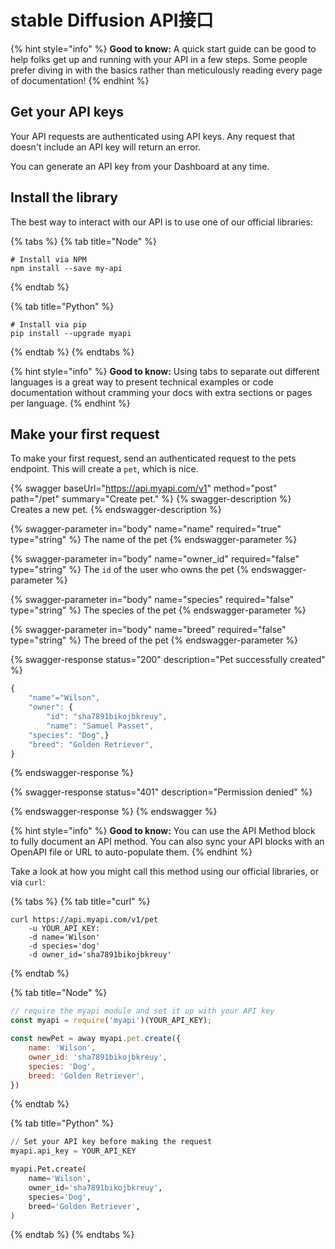 # stable Diffusion API接口

{% hint style="info" %}
**Good to know:** A quick start guide can be good to help folks get up and running with your API in a few steps. Some people prefer diving in with the basics rather than meticulously reading every page of documentation!
{% endhint %}

## Get your API keys

Your API requests are authenticated using API keys. Any request that doesn't include an API key will return an error.

You can generate an API key from your Dashboard at any time.

## Install the library

The best way to interact with our API is to use one of our official libraries:

{% tabs %}
{% tab title="Node" %}
```
# Install via NPM
npm install --save my-api
```
{% endtab %}

{% tab title="Python" %}
```
# Install via pip
pip install --upgrade myapi
```
{% endtab %}
{% endtabs %}

{% hint style="info" %}
**Good to know:** Using tabs to separate out different languages is a great way to present technical examples or code documentation without cramming your docs with extra sections or pages per language.
{% endhint %}

## Make your first request

To make your first request, send an authenticated request to the pets endpoint. This will create a `pet`, which is nice.

{% swagger baseUrl="https://api.myapi.com/v1" method="post" path="/pet" summary="Create pet." %}
{% swagger-description %}
Creates a new pet.
{% endswagger-description %}

{% swagger-parameter in="body" name="name" required="true" type="string" %}
The name of the pet
{% endswagger-parameter %}

{% swagger-parameter in="body" name="owner_id" required="false" type="string" %}
The `id` of the user who owns the pet
{% endswagger-parameter %}

{% swagger-parameter in="body" name="species" required="false" type="string" %}
The species of the pet
{% endswagger-parameter %}

{% swagger-parameter in="body" name="breed" required="false" type="string" %}
The breed of the pet
{% endswagger-parameter %}

{% swagger-response status="200" description="Pet successfully created" %}
```javascript
{
    "name"="Wilson",
    "owner": {
        "id": "sha7891bikojbkreuy",
        "name": "Samuel Passet",
    "species": "Dog",}
    "breed": "Golden Retriever",
}
```
{% endswagger-response %}

{% swagger-response status="401" description="Permission denied" %}

{% endswagger-response %}
{% endswagger %}

{% hint style="info" %}
**Good to know:** You can use the API Method block to fully document an API method. You can also sync your API blocks with an OpenAPI file or URL to auto-populate them.
{% endhint %}

Take a look at how you might call this method using our official libraries, or via `curl`:

{% tabs %}
{% tab title="curl" %}
```
curl https://api.myapi.com/v1/pet  
    -u YOUR_API_KEY:  
    -d name='Wilson'  
    -d species='dog'  
    -d owner_id='sha7891bikojbkreuy'  
```
{% endtab %}

{% tab title="Node" %}
```javascript
// require the myapi module and set it up with your API key
const myapi = require('myapi')(YOUR_API_KEY);

const newPet = away myapi.pet.create({
    name: 'Wilson',
    owner_id: 'sha7891bikojbkreuy',
    species: 'Dog',
    breed: 'Golden Retriever',
})
```
{% endtab %}

{% tab title="Python" %}
```python
// Set your API key before making the request
myapi.api_key = YOUR_API_KEY

myapi.Pet.create(
    name='Wilson',
    owner_id='sha7891bikojbkreuy',
    species='Dog',
    breed='Golden Retriever',
)
```
{% endtab %}
{% endtabs %}
